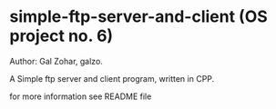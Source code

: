 simple-ftp-server-and-client (OS project no. 6)
============================
Author: Gal Zohar, galzo.

A Simple ftp server and client program, written in CPP.

for more information see README file
